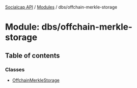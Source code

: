 [Socialcap API](../README.md) / [Modules](../modules.md) / dbs/offchain-merkle-storage

# Module: dbs/offchain-merkle-storage

## Table of contents

### Classes

- [OffchainMerkleStorage](../classes/dbs_offchain_merkle_storage.OffchainMerkleStorage.md)
